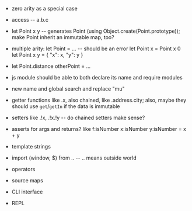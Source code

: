 - zero arity as a special case


- access -- a.b.c


- let Point x y -- generates Point (using Object.create(Point.prototype)); make Point inherit an immutable map, too?

- multiple arity:
  let Point = ... -- should be an error
  let Point x = Point x 0
  let Point x y = { "x": x, "y": y }

- let Point.distance otherPoint = ...


- js module should be able to both declare its name and require modules


- new name and global search and replace "mu"


- getter functions like .x, also chained, like .address.city; also, maybe they should use `get`/`getIn` if the data is immutable

- setters like .!x, .!x.!y -- do chained setters make sense?


- asserts for args and returns? like f:isNumber x:isNumber y:isNumber = x + y


- template strings

- import (window, $) from .. -- .. means outside world

- operators

- source maps

- CLI interface

- REPL
